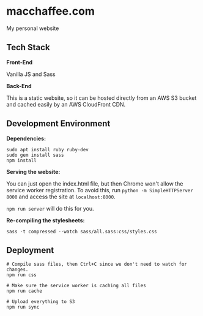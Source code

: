 # macchaffee.com

My personal website

## Tech Stack
**Front-End**

Vanilla JS and Sass

**Back-End**

This is a static website, so it can be hosted directly from an AWS S3 bucket and cached easily by an AWS CloudFront CDN.

## Development Environment

**Dependencies:**
```
sudo apt install ruby ruby-dev
sudo gem install sass
npm install
```

**Serving the website:**

You can just open the index.html file, but then Chrome won't allow the service worker registration.
To avoid this, run `python -m SimpleHTTPServer 8000` and access the site at `localhost:8000`.

`npm run server` will do this for you.


**Re-compiling the stylesheets:**

```
sass -t compressed --watch sass/all.sass:css/styles.css
```

## Deployment

```
# Compile sass files, then Ctrl+C since we don't need to watch for changes.
npm run css

# Make sure the service worker is caching all files
npm run cache

# Upload everything to S3
npm run sync
```
